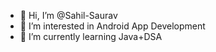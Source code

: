 - 👋 Hi, I’m @Sahil-Saurav
- 👀 I’m interested in Android App Development
- 🌱 I’m currently learning Java+DSA

<!---
Sahil-Saurav/Sahil-Saurav is a ✨ special ✨ repository because its `README.md` (this file) appears on your GitHub profile.
You can click the Preview link to take a look at your changes.
--->
